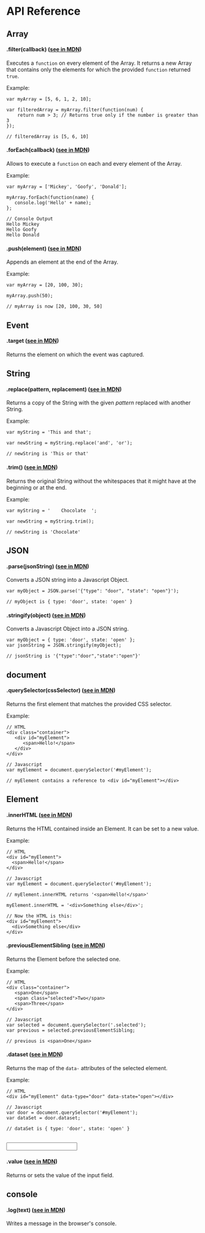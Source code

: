 # API Reference

## Array

#### .filter(callback) ([see in MDN](https://developer.mozilla.org/en-US/docs/Web/JavaScript/Reference/Global_Objects/Array/filter))
Executes a `function` on every element of the Array. It returns a new Array that contains only the elements for which the provided `function` returned `true`.

Example:
```
var myArray = [5, 6, 1, 2, 10];

var filteredArray = myArray.filter(function(num) {
    return num > 3; // Returns true only if the number is greater than 3
});

// filteredArray is [5, 6, 10]
```

#### .forEach(callback) ([see in MDN](https://developer.mozilla.org/en-US/docs/Web/JavaScript/Reference/Global_Objects/Array/forEach))
Allows to execute a `function` on each and every element of the Array.

Example:
```
var myArray = ['Mickey', 'Goofy', 'Donald'];

myArray.forEach(function(name) {
   console.log('Hello' + name);
};

// Console Output
Hello Mickey
Hello Goofy
Hello Donald
```

#### .push(element) ([see in MDN](https://developer.mozilla.org/en-US/docs/Web/JavaScript/Reference/Global_Objects/Array/push))
Appends an element at the end of the Array.

Example:
```
var myArray = [20, 100, 30];

myArray.push(50);

// myArray is now [20, 100, 30, 50]
```

## Event

#### .target ([see in MDN](https://developer.mozilla.org/en-US/docs/Web/API/Event/target))
Returns the element on which the event was captured.

## String

#### .replace(pattern, replacement) ([see in MDN](https://developer.mozilla.org/en-US/docs/Web/JavaScript/Reference/Global_Objects/String/replace))
Returns a copy of the String with the given _pattern_ replaced with another String.

Example:
```
var myString = 'This and that';

var newString = myString.replace('and', 'or');

// newString is 'This or that'
```

#### .trim() ([see in MDN](https://developer.mozilla.org/en-US/docs/Web/JavaScript/Reference/Global_Objects/String/trim))
Returns the original String without the whitespaces that it might have at the beginning or at the end.

Example:
```
var myString = '    Chocolate  ';

var newString = myString.trim();

// newString is 'Chocolate'
```

## JSON

#### .parse(jsonString) ([see in MDN](https://developer.mozilla.org/en-US/docs/Web/JavaScript/Reference/Global_Objects/JSON/parse))
Converts a JSON string into a Javascript Object.

```
var myObject = JSON.parse('{"type": "door", "state": "open"}');

// myObject is { type: 'door', state: 'open' }
```

#### .stringify(object) ([see in MDN](https://developer.mozilla.org/en-US/docs/Web/JavaScript/Reference/Global_Objects/JSON/stringify))
Converts a Javascript Object into a JSON string.

```
var myObject = { type: 'door', state: 'open' };
var jsonString = JSON.stringify(myObject);

// jsonString is '{"type":"door","state":"open"}'
```

## document

#### .querySelector(cssSelector) ([see in MDN](https://developer.mozilla.org/en-US/docs/Web/API/Document/querySelector))
Returns the first element that matches the provided CSS selector.

Example:
```
// HTML
<div class="container">
   <div id="myElement">
      <span>Hello!</span>
   </div>
</div>

// Javascript
var myElement = document.querySelector('#myElement');

// myElement contains a reference to <div id="myElement"></div>
```

## Element

#### .innerHTML ([see in MDN](https://developer.mozilla.org/en-US/docs/Web/API/Element/innerHTML))
Returns the HTML contained inside an Element. It can be set to a new value.

Example:
```
// HTML
<div id="myElement">
  <span>Hello!</span>
</div>

// Javascript
var myElement = document.querySelector('#myElement');

// myElement.innerHTML returns '<span>Hello!</span>'

myElement.innerHTML = '<div>Something else</div>';

// Now the HTML is this:
<div id="myElement">
  <div>Something else</div>
</div>
```

#### .previousElementSibling ([see in MDN](https://developer.mozilla.org/en-US/docs/Web/API/NonDocumentTypeChildNode/previousElementSibling))
Returns the Element before the selected one.

Example:
```
// HTML
<div class="container">
   <span>One</span>
   <span class="selected">Two</span>
   <span>Three</span>
</div>

// Javascript
var selected = document.querySelector('.selected');
var previous = selected.previousElementSibling;

// previous is <span>One</span>
```

#### .dataset ([see in MDN](https://developer.mozilla.org/en-US/docs/Web/API/HTMLElement/dataset))
Returns the map of the `data-` attributes of the selected element.

Example:
```
// HTML
<div id="myElement" data-type="door" data-state="open"></div>

// Javascript
var door = document.querySelector('#myElement');
var dataSet = door.dataset;

// dataSet is { type: 'door', state: 'open' }
```

## <input>

#### .value ([see in MDN](https://developer.mozilla.org/en-US/docs/Web/HTML/Element/input))
Returns or sets the value of the input field.

## console

#### .log(text) ([see in MDN](https://developer.mozilla.org/en-US/docs/Web/API/Console/log))
Writes a message in the browser's console.